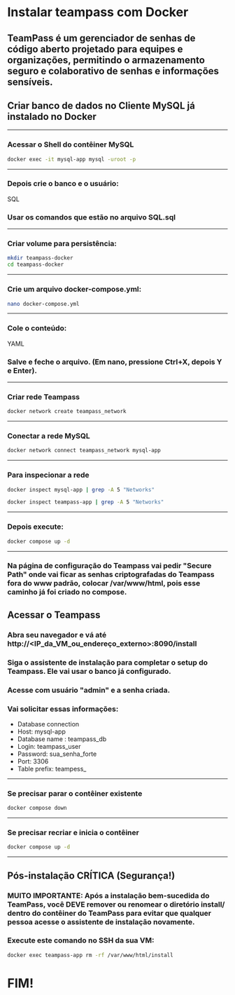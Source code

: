 ﻿# Instalar teampass com Docker
## TeamPass é um gerenciador de senhas de código aberto projetado para equipes e organizações, permitindo o armazenamento seguro e colaborativo de senhas e informações sensíveis. 
 
## Criar banco de dados no Cliente MySQL já instalado no Docker
-----------
### Acessar o Shell do contêiner MySQL
````Bash   
docker exec -it mysql-app mysql -uroot -p
````
---------
### Depois crie o banco e o usuário:
SQL
### Usar os comandos que estão no arquivo SQL.sql
--------
### Criar volume para persistência:
````Bash
mkdir teampass-docker
cd teampass-docker
````
--------
### Crie um arquivo docker-compose.yml:
````Bash
nano docker-compose.yml
````
----------
### Cole o conteúdo:
YAML

### Salve e feche o arquivo. (Em nano, pressione Ctrl+X, depois Y e Enter).
-------------
### Criar rede Teampass
````Bash
docker network create teampass_network
````
---------
### Conectar a rede MySQL
````Bash
docker network connect teampass_network mysql-app
````
-----------
### Para inspecionar a rede
````Bash
docker inspect mysql-app | grep -A 5 "Networks"
````
````Bash
docker inspect teampass-app | grep -A 5 "Networks"
````
------------
### Depois execute:
````Bash
docker compose up -d
````
-------------
### Na página de configuração do Teampass vai pedir "Secure Path" onde vai ficar as senhas criptografadas do Teampass fora do www padrão, colocar /var/www/html, pois esse caminho já foi criado no compose.

## Acessar o Teampass
### Abra seu navegador e vá até http://<IP_da_VM_ou_endereço_externo>:8090/install
### Siga o assistente de instalação para completar o setup do Teampass. Ele vai usar o banco já configurado.
### Acesse com usuário "admin" e a senha criada.
### Vai solicitar essas informações:
* Database connection
* Host: mysql-app
* Database name : teampass_db
* Login: teampass_user
* Password: sua_senha_forte
* Port: 3306
* Table prefix: teampess_
-------------
### Se precisar parar o contêiner existente
````Bash
docker compose down
````
-----------
### Se precisar recriar e inicia o contêiner
````Bash
docker compose up -d
````
------------
## Pós-instalação CRÍTICA (Segurança!)
### MUITO IMPORTANTE: Após a instalação bem-sucedida do TeamPass, você DEVE remover ou renomear o diretório install/ dentro do contêiner do TeamPass para evitar que qualquer pessoa acesse o assistente de instalação novamente.

### Execute este comando no SSH da sua VM:
````Bash
docker exec teampass-app rm -rf /var/www/html/install
````

# FIM!




